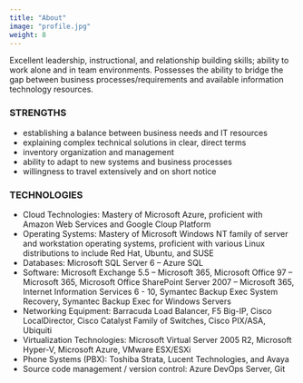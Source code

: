 ```yaml
---
title: "About"
image: "profile.jpg"
weight: 8
---
```

Excellent leadership, instructional, and relationship building skills; ability to work alone and in team environments. Possesses the ability to bridge the gap between business processes/requirements and available information technology resources. 

### STRENGTHS

<ul>
  <li>establishing a balance between business needs and IT resources</li>
  <li>explaining complex technical solutions in clear, direct terms</li>
  <li>inventory organization and management</li>
  <li>ability to adapt to new systems and business processes</li>
  <li>willingness to travel extensively and on short notice</li>
</ul>

### TECHNOLOGIES

<ul>
  <li>Cloud Technologies: Mastery of Microsoft Azure, proficient with Amazon Web Services and Google Cloup Platform</li>
  <li>Operating Systems: Mastery of Microsoft Windows NT family of server and workstation operating systems, proficient with various Linux distributions to include Red Hat, Ubuntu, and SUSE</li>
  <li>Databases: Microsoft SQL Server 6 – Azure SQL</li>
  <li>Software: Microsoft Exchange 5.5 – Microsoft 365, Microsoft Office 97 – Microsoft 365, Microsoft Office SharePoint Server 2007 – Microsoft 365, Internet Information Services  6 - 10, Symantec Backup Exec System Recovery, Symantec Backup Exec for Windows Servers</li>
  <li>Networking Equipment: Barracuda Load Balancer, F5 Big-IP, Cisco LocalDirector, Cisco Catalyst Family of Switches, Cisco PIX/ASA, Ubiquiti</li>
  <li>Virtualization Technologies: Microsoft Virtual Server 2005 R2, Microsoft Hyper-V, Microsoft Azure, VMware ESX/ESXi</li>
  <li>Phone Systems (PBX): Toshiba Strata, Lucent Technologies, and Avaya</li>
  <li>Source code management / version control: Azure DevOps Server, Git</li>
</ul>
